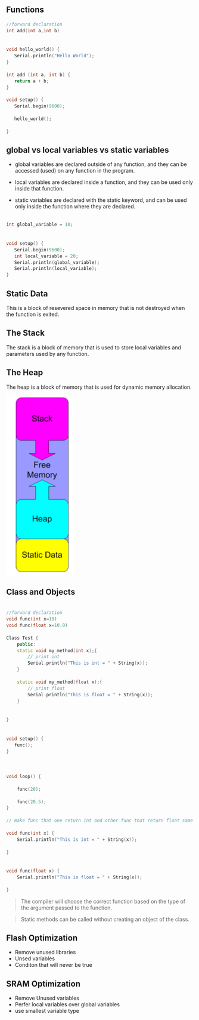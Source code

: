 ## Functions 

```C++
//forward declaration
int add(int a,int b)


void hello_world() {
   Serial.println("Hello World");
}   

int add (int a, int b) {
   return a + b;
}

void setup() {
   Serial.begin(9600);

   hello_world();

}
```

## global vs local variables vs static variables

 - global variables are declared outside of any function, and they can be accessed (used) on any function in the program.

- local variables are declared inside a function, and they can be used only inside that function.

- static variables are declared with the static keyword, and can be used only inside the function where they are declared.

```C++
        
int global_variable = 10;


void setup() {
   Serial.begin(9600);
   int local_variable = 20;
   Serial.println(global_variable);
   Serial.println(local_variable);
}
```
## Static Data 

This is a block of resevered space in memory that is not destroyed when the function is exited. 


## The  Stack

The stack is a block of memory that is used to store local variables and parameters used by any function.

## The Heap

The heap is a block of memory that is used for dynamic memory allocation. 


![Memory](./images/memory.png) 

## Class and Objects


```C++

//forward declaration
void func(int x=10)
void func(float x=10.0)

Class Test {
    public:
    static void my_method(int x);{
        // print int 
        Serial.println("This is int = " + String(x));
    }
    
    static void my_method(float x);{
        // print float 
        Serial.println("This is float = " + String(x));
    }


}


void setup() {
   func();
}



void loop() {

    func(20);

    func(20.5);
}

// make func that one return int and other func that return float same name

void func(int x) {
    Serial.println("This is int = " + String(x));

}           


void func(float x) {
    Serial.println("This is float = " + String(x));

}           

```

> The compiler will choose the correct function based on the type of the argument passed to the function.


> Static methods can be called without creating an object of the class.


## Flash Optimization

- Remove unused libraries
- Unsed variables
- Conditon that will never be true

## SRAM Optimization

- Remove Unused variables
- Perfer local variables over global variables
- use smallest variable type